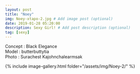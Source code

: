 ```yaml
---
layout: post
title: "Noey"
img: Noey-xtapo-2.jpg # Add image post (optional)
date: 2019-01-28 05:20:00
description: Sexy Girl! # Add post description (optional)
tag: [sexy]
---
```

Concept : Black Elegance  
Model : butterbuttytia  
Photo : Surachest Kajohnchalearmsak          


{% include image-gallery.html folder="/assets/img/Noey-2/" %}
